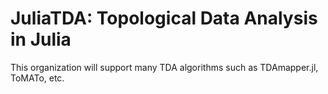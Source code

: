 # JuliaTDA: Topological Data Analysis in Julia

This organization will support many TDA algorithms such as TDAmapper.jl, ToMATo, etc.

